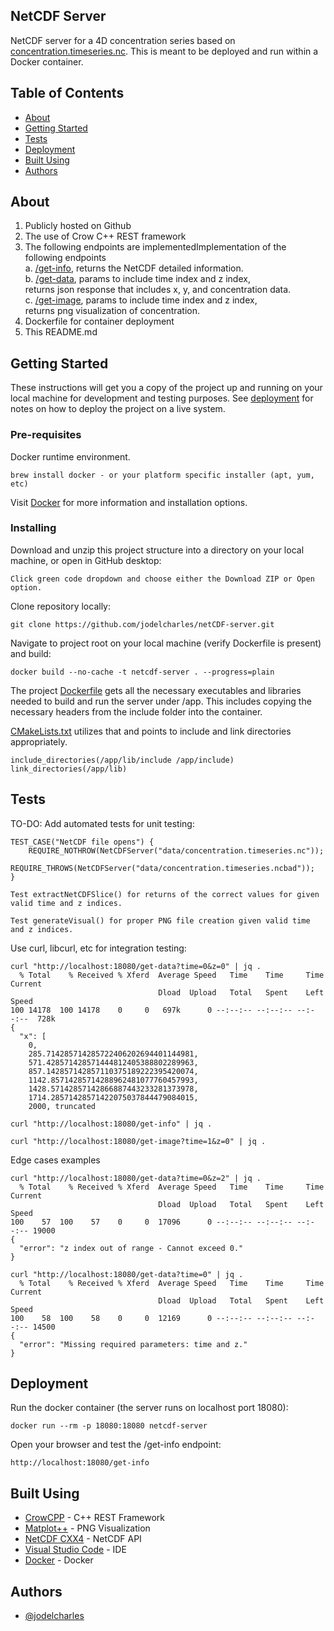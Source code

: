 ## NetCDF Server

<p> NetCDF server for a 4D concentration series based on <a href="data/concentration.timeseries.nc">concentration.timeseries.nc</a>. This is meant to be deployed and run within a Docker container.
    <br> 
</p>

## Table of Contents

- [About](#about)
- [Getting Started](#getting_started)
- [Tests](#tests)
- [Deployment](#deployment)
- [Built Using](#built_using)
- [Authors](#authors)

## About <a name = "about"></a>

1. Publicly hosted on Github<br>
2. The use of Crow C++ REST framework<br>
3. The following endpoints are implementedImplementation of the following endpoints<br>
a. <a href="src/netcdf_server.cpp">/get-info</a>, returns the NetCDF detailed information.<br>
b. <a href="src/netcdf_server.cpp">/get-data</a>, params to include time index and z index, <br>
returns json response that includes x, y, and concentration data.<br>
c. <a href="src/netcdf_server.cpp">/get-image</a>, params to include time index and z index, <br>
returns png visualization of concentration.<br>
4. Dockerfile for container deployment<br>
5. This README.md

## Getting Started <a name = "getting_started"></a>

These instructions will get you a copy of the project up and running on your local machine for development and testing purposes. See [deployment](#deployment) for notes on how to deploy the project on a live system.

### Pre-requisites

Docker runtime environment.

```
brew install docker - or your platform specific installer (apt, yum, etc)
```

Visit <a href="https://www.docker.com">Docker</a> for more information and installation options.

### Installing

Download and unzip this project structure into a directory on your local machine, or open in GitHub desktop:

```
Click green code dropdown and choose either the Download ZIP or Open option.
```

Clone repository locally: 

```
git clone https://github.com/jodelcharles/netCDF-server.git
```

Navigate to project root on your local machine (verify Dockerfile is present) and build:

```
docker build --no-cache -t netcdf-server . --progress=plain
```

The project <a href="Dockerfile">Dockerfile</a> gets all the necessary executables and libraries needed to build and run the server under /app.
This includes copying the necessary headers from the include folder into the container.

<a href="CMakeLists.txt">CMakeLists.txt</a> utilizes that and points to include and link directories appropriately.

```
include_directories(/app/lib/include /app/include)
link_directories(/app/lib)
```

## Tests <a name = "tests"></a>

TO-DO: Add automated tests for unit testing:

```
TEST_CASE("NetCDF file opens") {
    REQUIRE_NOTHROW(NetCDFServer("data/concentration.timeseries.nc"));
    REQUIRE_THROWS(NetCDFServer("data/concentration.timeseries.ncbad"));
}
```

```
Test extractNetCDFSlice() for returns of the correct values for given valid time and z indices.
```

```
Test generateVisual() for proper PNG file creation given valid time and z indices.
```

Use curl, libcurl, etc for integration testing:

```
curl "http://localhost:18080/get-data?time=0&z=0" | jq .
  % Total    % Received % Xferd  Average Speed   Time    Time     Time  Current
                                 Dload  Upload   Total   Spent    Left  Speed
100 14178  100 14178    0     0   697k      0 --:--:-- --:--:-- --:--:--  728k
{
  "x": [
    0,
    285.714285714285722406202694401144981,
    571.428571428571444812405388802289963,
    857.142857142857110375189222395420074,
    1142.85714285714288962481077760457993,
    1428.57142857142866887443233281373978,
    1714.28571428571422075037844479084015,
    2000, truncated
```

``` 
curl "http://localhost:18080/get-info" | jq .
```

```
curl "http://localhost:18080/get-image?time=1&z=0" | jq .
```

Edge cases examples
```
curl "http://localhost:18080/get-data?time=0&z=2" | jq .
  % Total    % Received % Xferd  Average Speed   Time    Time     Time  Current
                                 Dload  Upload   Total   Spent    Left  Speed
100    57  100    57    0     0  17096      0 --:--:-- --:--:-- --:--:-- 19000
{
  "error": "z index out of range - Cannot exceed 0."
}
```

```
curl "http://localhost:18080/get-data?time=0" | jq .  
  % Total    % Received % Xferd  Average Speed   Time    Time     Time  Current
                                 Dload  Upload   Total   Spent    Left  Speed
100    58  100    58    0     0  12169      0 --:--:-- --:--:-- --:--:-- 14500
{
  "error": "Missing required parameters: time and z."
}
```

## Deployment <a name = "deployment"></a>

Run the docker container (the server runs on localhost port 18080):

```
docker run --rm -p 18080:18080 netcdf-server
```

Open your browser and test the /get-info endpoint:

```
http://localhost:18080/get-info
```

## Built Using <a name = "built_using"></a>

- [CrowCPP](https://crowcpp.org/master/) - C++ REST Framework
- [Matplot++](https://alandefreitas.github.io/matplotplusplus/) - PNG Visualization
- [NetCDF CXX4](https://unidata.github.io/netcdf-cxx4) - NetCDF API
- [Visual Studio Code](https://code.visualstudio.com) - IDE
- [Docker](https://www.docker.com) - Docker

## Authors <a name = "authors"></a>

- [@jodelcharles](https://github.com/jodelcharles)